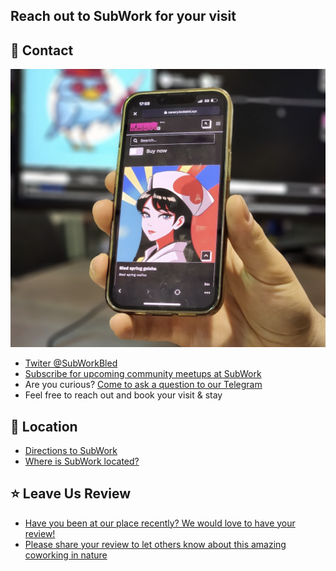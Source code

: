 ## Reach out to SubWork for your visit

🤙 Contact
----------

![subwork_minting](pics/subwork_geisha.png)

- [Twiter @SubWorkBled](https://twitter.com/subworkbled)
- [Subscribe for upcoming community meetups at SubWork](https://www.meetup.com/subwork/)
- Are you curious? [Come to ask a question to our Telegram](https://t.me/+-fURMbVHvB0wNTdk)
- Feel free to reach out and book your visit & stay

📍 Location
---
- [Directions to SubWork](https://goo.gl/maps/VHcaWbhwAV77KgTX9)
- [Where is SubWork located?](./location-of-subwork.md)


⭐️ Leave Us Review
---
- [Have you been at our place recently? We would love to have your review!](https://g.page/r/CWs7EEKFN9-zEBM/review)
- [Please share your review to let others know about this amazing coworking in nature](https://g.page/r/CWs7EEKFN9-zEBM/review)



